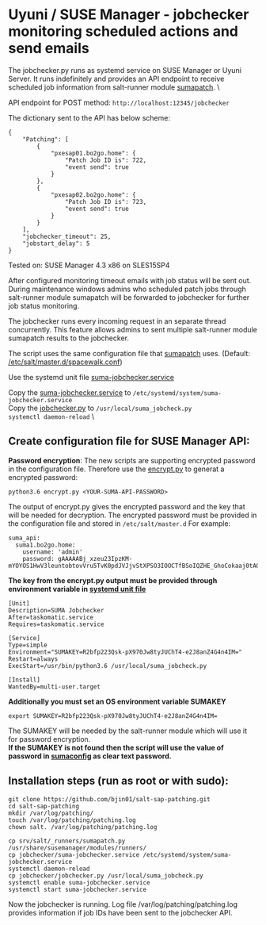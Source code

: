 # Uyuni / SUSE Manager - jobchecker monitoring scheduled actions and send emails

The jobchecker.py runs as systemd service on SUSE Manager or Uyuni Server.
It runs indefinitely and provides an API endpoint to receive scheduled job information from salt-runner module [sumapatch](../srv/salt/_runners/sumapatch.py). \

API endpoint for POST method:
```http://localhost:12345/jobchecker ```

The dictionary sent to the API has below scheme:
```
{
    "Patching": [
        {
            "pxesap01.bo2go.home": {
                "Patch Job ID is": 722,
                "event send": true
            }
        },
        {
            "pxesap02.bo2go.home": {
                "Patch Job ID is": 723,
                "event send": true
            }
        }
    ],
    "jobchecker_timeout": 25,
    "jobstart_delay": 5
}
```

Tested on: SUSE Manager 4.3 x86 on SLES15SP4

After configured monitoring timeout emails with job status will be sent out.\
During maintenance windows admins who scheduled patch jobs through salt-runner module sumapatch will be forwarded to jobchecker for further job status monitoring.

The jobchecker runs every incoming request in an separate thread concurrently. This feature allows admins to sent multiple salt-runner module sumapatch results to the jobchecker.

The script uses the same configuration file that [sumapatch](../srv/salt/_runners/sumapatch.py) uses. (Default: [/etc/salt/master.d/spacewalk.conf](../etc/salt/master.d/spacewalk.conf))

Use the systemd unit file [suma-jobchecker.service](./suma-jobchecker.service)

Copy the [suma-jobchecker.service](./suma-jobchecker.service) to ```/etc/systemd/system/suma-jobchecker.service``` \
Copy the [jobchecker.py](jobchecker.py) to ```/usr/local/suma_jobcheck.py``` \
```systemctl daemon-reload``` \


## __Create configuration file for SUSE Manager API:__

**Password encryption**:
The new scripts are supporting encrypted password in the configuration file.
Therefore use the [encrypt.py](../encrypt.py) to generat a encrypted password:
```
python3.6 encrypt.py <YOUR-SUMA-API-PASSWORD>
```
The output of encrypt.py gives the encrypted password and the key that will be needed for decryption.
The encrypted password must be provided in the configuration file and stored in ```/etc/salt/master.d```
For example:
```
suma_api:
  suma1.bo2go.home:
    username: 'admin'
    password: gAAAAABj_xzeu23IpzKM-mYOYOS1HwV3leuntobtovVru5TvK0pdJVJjvStXPSO3IOOCTfBSoIQZHE_GhoCokaaj0tAOdyzcvQ==
```

__The key from the encrypt.py output must be provided through environment variable in [systemd unit file](suma-jobchecker.service)__
```
[Unit]
Description=SUMA Jobchecker
After=taskomatic.service
Requires=taskomatic.service

[Service]
Type=simple
Environment="SUMAKEY=R2bfp223Qsk-pX970Jw8tyJUChT4-e2J8anZ4G4n4IM="
Restart=always
ExecStart=/usr/bin/python3.6 /usr/local/suma_jobcheck.py

[Install]
WantedBy=multi-user.target
```
**Additionally you must set an OS environment variable SUMAKEY**
```
export SUMAKEY=R2bfp223Qsk-pX970Jw8tyJUChT4-e2J8anZ4G4n4IM=
```
The SUMAKEY will be needed by the salt-runner module which will use it for password encryption. \
**If the SUMAKEY is not found then the script will use the value of password in [sumaconfig](../etc/salt/master.d/spacewalk.conf) as clear text password.**

## __Installation steps (run as root or with sudo):__

```
git clone https://github.com/bjin01/salt-sap-patching.git
cd salt-sap-patching
mkdir /var/log/patching/
touch /var/log/patching/patching.log
chown salt. /var/log/patching/patching.log

cp srv/salt/_runners/sumapatch.py /usr/share/susemanager/modules/runners/
cp jobchecker/suma-jobchecker.service /etc/systemd/system/suma-jobchecker.service
systemctl daemon-reload
cp jobchecker/jobchecker.py /usr/local/suma_jobcheck.py
systemctl enable suma-jobchecker.service
systemctl start suma-jobchecker.service
```
Now the jobchecker is running. Log file /var/log/patching/patching.log provides information if job IDs have been sent to the jobchecker API.



